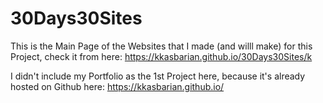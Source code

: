 # 30Days30Sites
This is the Main Page of the Websites that I made (and willl make) for this Project, check it from here: https://kkasbarian.github.io/30Days30Sites/k

I didn't include my Portfolio as the 1st Project here, because it's already hosted on Github here:  https://kkasbarian.github.io/


